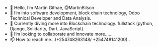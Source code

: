 - 👋 Hello, I’m Martin Githae, @MartinBilson
- 👀 I’m into software development, block chain technology, Odoo Technical Developer and Data Analysis.
- 🌱 Currently diving more into Blockchain technology.  fullstack (python, Django, Solidarity, Dart, JavaScript).
- 💞️ I’m looking to collaborate and innovate more...... 
- 📫 How to reach me...(+254748263148/ +254748141200)..

<!---
MartinBilson/MartinBilson is a ✨ special ✨ repository because its `README.md` (this file) appears on your GitHub profile.
You can click the Preview link to take a look at your changes.
--->
